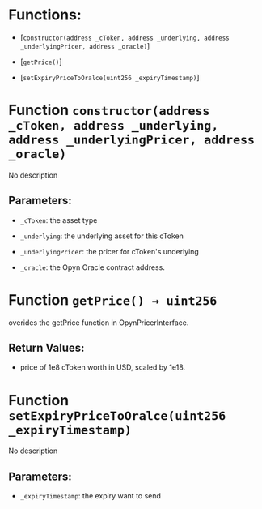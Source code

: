 # Functions:

- [`constructor(address _cToken, address _underlying, address _underlyingPricer, address _oracle)`]

- [`getPrice()`]

- [`setExpiryPriceToOralce(uint256 _expiryTimestamp)`]

# Function `constructor(address _cToken, address _underlying, address _underlyingPricer, address _oracle)`

No description

## Parameters:

- `_cToken`: the asset type

- `_underlying`: the underlying asset for this cToken

- `_underlyingPricer`: the pricer for cToken's underlying

- `_oracle`: the Opyn Oracle contract address.

# Function `getPrice() → uint256`

overides the getPrice function in OpynPricerInterface.

## Return Values:

- price of 1e8 cToken worth in USD, scaled by 1e18.

# Function `setExpiryPriceToOralce(uint256 _expiryTimestamp)`

No description

## Parameters:

- `_expiryTimestamp`: the expiry want to send
